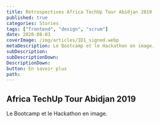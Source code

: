 ```yaml
---
title: Retrospectives Africa TechUp Tour Abidjan 2019
published: true
categories: Stories
tags: ["frontend", "design", "scrum"]
date: 2020-08-03
coverImage: /img/articles/ID1_signed.webp
metaDescription: Le Bootcamp et le Hackathon en image.
subDescription: 
subDescriptionDown: 
DescriptionDown: 
button: En savoir plus
path:
---
```


##  Africa TechUp Tour Abidjan 2019

Le Bootcamp et le Hackathon en image.
